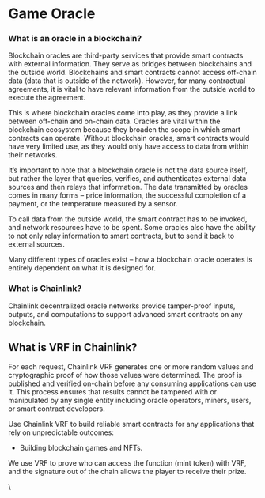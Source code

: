 # Game Oracle

### What is an oracle in a blockchain? <a href="#header-0" id="header-0"></a>

Blockchain oracles are third-party services that provide smart contracts with external information. They serve as bridges between blockchains and the outside world. Blockchains and smart contracts cannot access off-chain data (data that is outside of the network). However, for many contractual agreements, it is vital to have relevant information from the outside world to execute the agreement.

This is where blockchain oracles come into play, as they provide a link between off-chain and on-chain data. Oracles are vital within the blockchain ecosystem because they broaden the scope in which smart contracts can operate. Without blockchain oracles, smart contracts would have very limited use, as they would only have access to data from within their networks.&#x20;

It’s important to note that a blockchain oracle is not the data source itself, but rather the layer that queries, verifies, and authenticates external data sources and then relays that information. The data transmitted by oracles comes in many forms – price information, the successful completion of a payment, or the temperature measured by a sensor.&#x20;

To call data from the outside world, the smart contract has to be invoked, and network resources have to be spent. Some oracles also have the ability to not only relay information to smart contracts, but to send it back to external sources.

Many different types of oracles exist – how a blockchain oracle operates is entirely dependent on what it is designed for.

### What is Chainlink?

Chainlink decentralized oracle networks provide tamper-proof inputs, outputs, and computations to support advanced smart contracts on any blockchain.



## What is VRF in Chainlink?&#x20;



For each request, Chainlink VRF generates one or more random values and cryptographic proof of how those values were determined. The proof is published and verified on-chain before any consuming applications can use it. This process ensures that results cannot be tampered with or manipulated by any single entity including oracle operators, miners, users, or smart contract developers.

Use Chainlink VRF to build reliable smart contracts for any applications that rely on unpredictable outcomes:

* Building blockchain games and NFTs.

We use VRF to prove who can access the function (mint token) with VRF, and the signature out of the chain allows the player to receive their prize.

\
